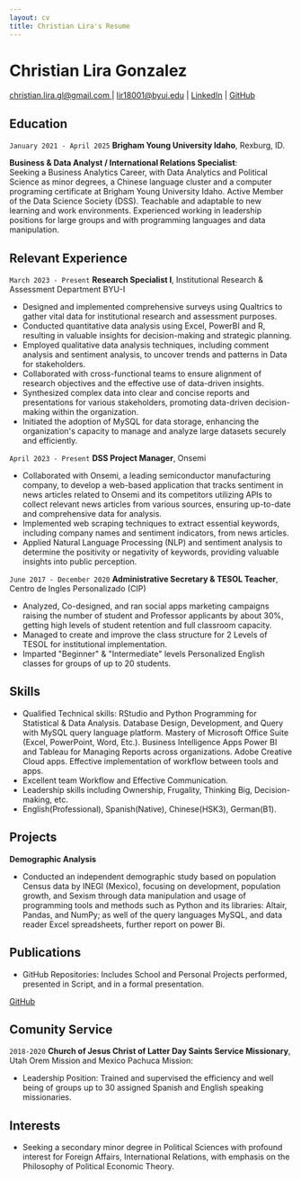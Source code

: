 ```yaml
---
layout: cv
title: Christian Lira's Resume
---
```

# Christian Lira Gonzalez

<div id="webaddress">
<a href="#">christian.lira.gl@gmail.com </a>
| <a href="#">lir18001@byui.edu</a>
| <a href="https://www.linkedin.com/in/christian-lira-6598341b9/">LinkedIn</a>
| <a href="https://github.com/ChristianLG2">GitHub</a>
</div>

## Education

`January 2021 - April 2025`
__Brigham Young University Idaho__, Rexburg, ID.

__Business & Data Analyst / International Relations Specialist__:     
Seeking a Business Analytics Career, with Data Analytics and Political Science as minor degrees, a Chinese language cluster and a computer programing certificate at Brigham Young University Idaho.  Active Member of the Data Science Society (DSS). Teachable and adaptable to new learning and work environments. Experienced working in leadership positions for large groups and with programming languages and data manipulation. 


## Relevant Experience 

`March 2023 - Present`
__Research Specialist I__, Institutional Research & Assessment Department BYU-I	
* Designed and implemented comprehensive surveys using Qualtrics to gather vital data for institutional research and assessment purposes.
* Conducted quantitative data analysis using Excel, PowerBI and R, resulting in valuable insights for decision-making and strategic planning.
* Employed qualitative data analysis techniques, including comment analysis and sentiment analysis, to uncover trends and patterns in Data for stakeholders.
* Collaborated with cross-functional teams to ensure alignment of research objectives and the effective use of data-driven insights.
* Synthesized complex data into clear and concise reports and presentations for various stakeholders, promoting data-driven decision-making within the organization.
* Initiated the adoption of MySQL for data storage, enhancing the organization's capacity to manage and analyze large datasets securely and efficiently.

`April 2023 - Present`
__DSS Project Manager__, Onsemi
* Collaborated with Onsemi, a leading semiconductor manufacturing company, to develop a web-based application that tracks sentiment in news articles related to Onsemi and its competitors utilizing APIs to collect relevant news articles from various sources, ensuring up-to-date and comprehensive data for analysis.
* Implemented web scraping techniques to extract essential keywords, including company names and sentiment indicators, from news articles.
* Applied Natural Language Processing (NLP) and sentiment analysis to determine the positivity or negativity of keywords, providing valuable insights into public perception.
 
`June 2017 - December 2020`
__Administrative Secretary & TESOL Teacher__, Centro de Ingles Personalizado (CIP) 
* Analyzed, Co-designed, and ran social apps marketing campaigns raising the number of student and Professor applicants by about 30%, getting high levels of student retention and full classroom capacity. 
* Managed to create and improve the class structure for 2 Levels of TESOL for institutional implementation.
* Imparted "Beginner" & "Intermediate" levels Personalized English classes for groups of up to 20 students.

## Skills 

* Qualified Technical skills: RStudio and Python Programming for Statistical & Data Analysis. Database Design, Development, and Query with MySQL query language platform. Mastery of Microsoft Office Suite (Excel, PowerPoint, Word, Etc.). Business Intelligence Apps Power BI and Tableau for Managing Reports across organizations. Adobe Creative Cloud apps. Effective implementation of workflow between tools and apps.
* Excellent team Workflow and Effective Communication.
* Leadership skills including Ownership, Frugality, Thinking Big, Decision-making, etc.
* English(Professional), Spanish(Native), Chinese(HSK3), German(B1).

## Projects

__Demographic Analysis__
* Conducted an independent demographic study based on population Census data by INEGI (Mexico), focusing on development,
population growth, and Sexism through data manipulation and usage of programming tools and methods such as Python and its
libraries: Altair, Pandas, and NumPy; as well of the query languages MySQL, and data reader Excel spreadsheets, further report on
power Bi.

## Publications

* GitHub Repositories: Includes School and Personal Projects performed, presented in Script, and in a formal presentation.
<div id="webaddress">
<a href="https://github.com/ChristianLG2">GitHub</a>
</div>

## Comunity Service

`2018-2020`
__Church of Jesus Christ of Latter Day Saints Service Missionary__, Utah Orem Mission and Mexico Pachuca Mission:
* Leadership Position: Trained and supervised the efficiency and well being of groups up to 30 assigned Spanish and English speaking missionaries.

## Interests

+ Seeking a secondary minor degree in Political Sciences with profound interest for Foreign Affairs, International Relations, with emphasis on the Philosophy of Political Economic Theory.
<!-- ### Footer
<!-- Last updated: May 2023 --> 



